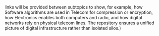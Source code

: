 links will be provided between subtopics to show, for example, how Software algorithms are used in Telecom for compression or encryption, how Electronics enables both computers and radio, and how digital networks rely on physical telecom lines. The repository ensures a unified picture of digital infrastructure rather than isolated silos.)